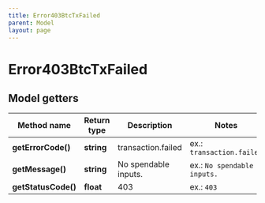 ```yaml
---
title: Error403BtcTxFailed
parent: Model
layout: page
---
```


# Error403BtcTxFailed

## Model getters

Method name | Return type | Description | Notes
------------ | ------------- | ------------- | -------------
**getErrorCode()** | **string** | transaction.failed | ex.: `transaction.failed`
**getMessage()** | **string** | No spendable inputs. | ex.: `No spendable inputs.`
**getStatusCode()** | **float** | 403 | ex.: `403`

